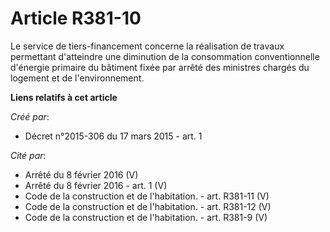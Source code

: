 # Article R381-10

Le service de tiers-financement concerne la réalisation de travaux permettant d'atteindre une diminution de la consommation
conventionnelle d'énergie primaire du bâtiment fixée par arrêté des ministres chargés du logement et de l'environnement.

**Liens relatifs à cet article**

_Créé par_:

  - Décret n°2015-306 du 17 mars 2015 - art. 1

_Cité par_:

  - Arrêté du 8 février 2016 (V)
  - Arrêté du 8 février 2016 - art. 1 (V)
  - Code de la construction et de l'habitation. - art. R381-11 (V)
  - Code de la construction et de l'habitation. - art. R381-12 (V)
  - Code de la construction et de l'habitation. - art. R381-9 (V)
